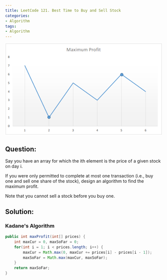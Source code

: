 ```yaml
---
title: LeetCode 121. Best Time to Buy and Sell Stock
categories:
- Algorithm
tags:
- Algorithm
---
```



![profit](/assets/images/post/best-time-to-buy-and-sell-stock/profit.png)
## Question:
Say you have an array for which the ith element is the price of a given stock on day i.

If you were only permitted to complete at most one transaction (i.e., buy one and sell one share of the stock), design an algorithm to find the maximum profit.

Note that you cannot sell a stock before you buy one.
<!-- more -->

## Solution:
### Kadane's Algorithm
```java
public int maxProfit(int[] prices) {
    int maxCur = 0, maxSoFar = 0;
    for(int i = 1; i < prices.length; i++) {
        maxCur = Math.max(0, maxCur += prices[i] - prices[i - 1]);
        maxSoFar = Math.max(maxCur, maxSoFar);
    }
    return maxSoFar;
}
```
